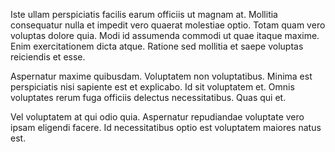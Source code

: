 Iste ullam perspiciatis facilis earum officiis ut magnam at. Mollitia consequatur nulla et impedit vero quaerat molestiae optio. Totam quam vero voluptas dolore quia. Modi id assumenda commodi ut quae itaque maxime. Enim exercitationem dicta atque. Ratione sed mollitia et saepe voluptas reiciendis et esse.
 Aspernatur maxime quibusdam. Voluptatem non voluptatibus. Minima est perspiciatis nisi sapiente est et explicabo. Id sit voluptatem et. Omnis voluptates rerum fuga officiis delectus necessitatibus. Quas qui et.
 Vel voluptatem at qui odio quia. Aspernatur repudiandae voluptate vero ipsam eligendi facere. Id necessitatibus optio est voluptatem maiores natus est.